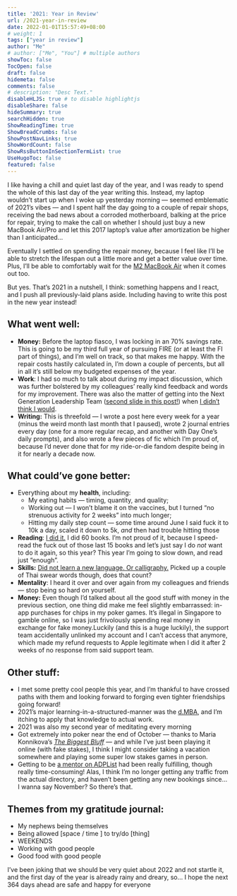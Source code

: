 ```yaml
---
title: '2021: Year in Review'
url: /2021-year-in-review
date: 2022-01-01T15:57:49+08:00
# weight: 1
tags: ["year in review"]
author: "Me"
# author: ["Me", "You"] # multiple authors
showToc: false
TocOpen: false
draft: false
hidemeta: false
comments: false
# description: "Desc Text."
disableHLJS: true # to disable highlightjs
disableShare: false
hideSummary: true
searchHidden: true
ShowReadingTime: true
ShowBreadCrumbs: false
ShowPostNavLinks: true
ShowWordCount: false
ShowRssButtonInSectionTermList: true
UseHugoToc: false
featured: false
---
```


I like having a chill and quiet last day of the year, and I was ready to spend the whole of this last day of the year writing this. Instead, my laptop wouldn’t start up when I woke up yesterday morning — seemed emblematic of 2021’s vibes — and I spent half the day going to a couple of repair shops, receiving the bad news about a corroded motherboard, balking at the price for repair, trying to make the call on whether I should just buy a new MacBook Air/Pro and let this 2017 laptop’s value after amortization be higher than I anticipated…

Eventually I settled on spending the repair money, because I feel like I’ll be able to stretch the lifespan out a little more and get a better value over time. Plus, I’ll be able to comfortably wait for the [M2 MacBook Air](https://www.macrumors.com/guide/2022-macbook-air/) when it comes out too.

But yes. That’s 2021 in a nutshell, I think: something happens and I react, and I push all previously-laid plans aside. Including having to write this post in the new year instead!

## What went well:

- **Money:** Before the laptop fiasco, I was locking in an 70% savings rate. This is going to be my third full year of pursuing FIRE (or at least the FI part of things), and I’m well on track, so that makes me happy. With the repair costs hastily calculated in, I’m down a couple of percents, but all in all it’s still below my budgeted expenses of the year.
- **Work**: I had so much to talk about during my impact discussion, which was further bolstered by my colleagues’ really kind feedback and words for my improvement. There was also the matter of getting into the Next Generation Leadership Team ([second slide in this post!](https://www.instagram.com/p/CXi6VawgxuO/)) when [I didn’t think I would](https://jalyn.co/on-nerves-and-time/).
- **Writing:** This is threefold — I wrote a post here every week for a year (minus the weird month last month that I paused), wrote 2 journal entries every day (one for a more regular recap, and another with Day One’s daily prompts), and also wrote a few pieces of fic which I’m proud of, because I’d never done that for my ride-or-die fandom despite being in it for nearly a decade now.

## What could’ve gone better:

- Everything about my **health**, including:
    - My eating habits — timing, quantity, and quality;
    - Working out — I won’t blame it on the vaccines, but I turned “no strenuous activity for 2 weeks” into much longer;
    - Hitting my daily step count — some time around June I said fuck it to 10k a day, scaled it down to 5k, *and* then had trouble hitting those
- **Reading**: [I did it.](https://www.goodreads.com/user_challenges/24940419) I did 60 books. I’m not proud of it, because I speed-read the fuck out of those last 15 books and let’s just say I do *not* want to do it again, so this year? This year I’m going to slow down, and read just “enough”.
- **Skills:** [Did not learn a new language. Or calligraphy.](https://jalyn.co/learning-and-new-skills/) Picked up a couple of Thai swear words though, does that count?
- **Mentality**: I heard it over and over again from my colleagues and friends — stop being so hard on yourself.
- **Money:** Even though I’d talked about all the good stuff with money in the previous section, one thing did make me feel slightly embarrassed: in-app purchases for chips in my poker games. It’s illegal in Singapore to gamble online, so I was just frivolously spending real money in exchange for fake money.Luckily (and this is a huge luckily), the support team accidentally unlinked my account and I can’t access that anymore, which made my refund requests to Apple legitimate when I did it after 2 weeks of no response from said support team.

## Other stuff:

- I met some pretty cool people this year, and I’m thankful to have crossed paths with them and looking forward to forging even tighter friendships going forward!
- 2021’s major learning-in-a-structured-manner was the [d.MBA](https://jalyn.co/on-learning-and-learning-harder-better-faster-stronger/), and I’m itching to apply that knowledge to actual work.
- 2021 was also my second year of meditating every morning
- Got extremely into poker near the end of October — thanks to Maria Konnikova’s [*The Biggest Bluff*](https://www.goodreads.com/book/show/49814228-the-biggest-bluff) — and while I’ve just been playing it online (with fake stakes), I think I might consider taking a vacation somewhere and playing some super low stakes games in person.
- Getting to be [a mentor on ADPList](https://adplist.org/mentors/jalyn-cai) had been really fulfilling, though really time-consuming! Alas, I think I’m no longer getting any traffic from the actual directory, and haven’t been getting any new bookings since… I wanna say November? So there’s that.

## Themes from my gratitude journal:

- My nephews being themselves
- Being allowed [space / time ] to try/do [thing]
- WEEKENDS
- Working with good people
- Good food with good people

I’ve been joking that we should be very quiet about 2022 and not startle it, and the first day of the year is already rainy and dreary, so… I hope the next 364 days ahead are safe and happy for everyone